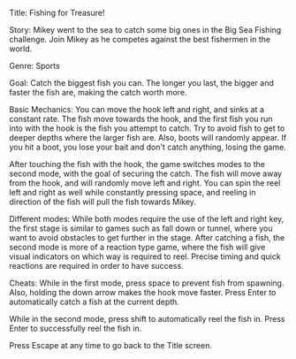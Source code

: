 Title: Fishing for Treasure! 
 
Story: Mikey went to the sea to catch some big ones in the Big Sea Fishing challenge. Join Mikey as he competes against the best fishermen in the world.
 
Genre: Sports 
 
Goal: Catch the biggest fish you can. The longer you last, the bigger and faster the fish are, making the catch worth more.

Basic Mechanics: You can move the hook left and right, and sinks at a constant rate. The fish move towards the hook, and the first fish you run into with the hook is the fish you attempt to catch. Try to avoid fish to get to deeper depths where the larger fish are. Also, boots will randomly appear. If you hit a boot, you lose your bait and don't catch anything, losing the game.

After touching the fish with the hook, the game switches modes to the second mode, with the goal of securing the catch. The fish will move away from the hook, and will randomly move left and right. You can spin the reel left and right as well while constantly pressing space, and reeling in direction of the fish will pull the fish towards Mikey.
 
Different modes: While both modes require the use of the left and right key, the first stage is similar to games such as fall down or tunnel, where you want to avoid obstacles to get further in the stage. After catching a fish, the second mode is more of a reaction type game, where the fish will give visual indicators on which way is required to reel. Precise timing and quick reactions are required in order to have success. 

Cheats:
While in the first mode, press space to prevent fish from spawning.
Also, holding the down arrow makes the hook move faster.
Press Enter to automatically catch a fish at the current depth.

While in the second mode, press shift to automatically reel the fish in.
Press Enter to successfully reel the fish in.

Press Escape at any time to go back to the Title screen.